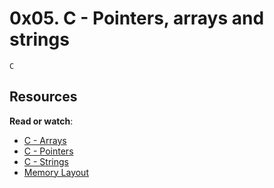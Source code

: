# 0x05. C - Pointers, arrays and strings
``C``

## Resources
**Read or watch**:

- [C - Arrays](https://alx-intranet.hbtn.io/rltoken/PVi2XMuApOK3jfhsoqsyXw)
- [C - Pointers](https://alx-intranet.hbtn.io/rltoken/oyHybzYBeFiLUMALpb_usA)
- [C - Strings](https://alx-intranet.hbtn.io/rltoken/sUeh9qDyW9pePOfJIpx_Bw)
- [Memory Layout](https://alx-intranet.hbtn.io/rltoken/0k6CD2ZMzSFOMUxMOBiAlQ)

